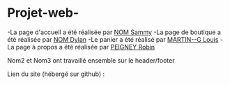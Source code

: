 # Projet-web-

  -La page d'accueil a été réalisée par [NOM Sammy](mailto:robin.peigney@edu.univ-fcomte.fr)
  -La page de boutique a été réalisée par [NOM Dylan](mailto:robin.peigney@edu.univ-fcomte.fr)
  -Le panier a été réalisé par [MARTIN--G Louis](mailto:louis.martin--grentzinger@edu.univ-fcomte.fr)
  -La page à propos a été réalisée par [PEIGNEY Robin](mailto:robin.peigney@edu.univ-fcomte.fr)

Nom2 et Nom3 ont travaillé ensemble sur le header/footer

Lien du site (hébergé sur github) :
